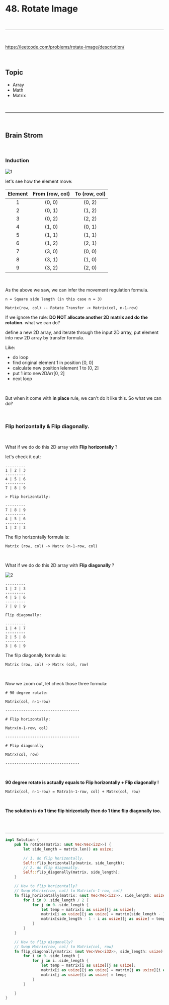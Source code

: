 # 48. Rotate Image

<br>

---

<br>

https://leetcode.com/problems/rotate-image/description/

<br>

## Topic

* Array
* Math
* Matrix

<br>

---

<br>

## Brain Strom

<br>

### Induction

![1](imgs/048_1.png)

let's see how the element move:

| Element |  From (row, col) | To (row, col)  |
|:---:|:---:|:---:|
| 1 | (0, 0) | (0, 2) |
| 2 | (0, 1) | (1, 2) |
| 3 | (0, 2) | (2, 2) |
| 4 | (1, 0) | (0, 1) |
| 5 | (1, 1) | (1, 1) |
| 6 | (1, 2) | (2, 1) |
| 7 | (3, 0) | (0, 0) |
| 8 | (3, 1) | (1, 0) |
| 9 | (3, 2) | (2, 0) |

<br>

As the above we saw, we can infer the movement regulation formula.

```
n = Square side length (in this case n = 3)

Matrix(row, col) -- Rotate Transfer -> Matrix(col, n-1-row) 
```

If we ignore the rule: __DO NOT allocate another 2D matrix and do the rotation.__ what we can do?

define a new 2D array, and iterate through the input 2D array, put element into new 2D array by transfer formula.

Like:

* do loop
* find original element 1 in position [0, 0]
* calculate new position lelement 1 to [0, 2]
* put 1 into new2DArr[0, 2]
* next loop

<br>

But when it come with __in place__ rule, we can't do it like this. So what we can do?

<br>

### Flip horizontally & Flip diagonally.

<br>

What if we do do this 2D array with __Flip horizontally__ ?

let's check it out:


```
---------
1 | 2 | 3
---------
4 | 5 | 6
---------
7 | 8 | 9

> Flip horizontally:

---------
7 | 8 | 9
---------
4 | 5 | 6
---------
1 | 2 | 3
```

The flip horizontally formula is:

```
Matrix (row, col) -> Matrx (n-1-row, col)
```

<br>


What if we do do this 2D array with __Flip diagonally__ ?

![2](imgs/048_2.jpg)

```
---------
1 | 2 | 3
---------
4 | 5 | 6
---------
7 | 8 | 9

Flip diagonally:

---------
1 | 4 | 7
---------
2 | 5 | 8
---------
3 | 6 | 9

```






The filp diagonally formula is:

```
Matrix (row, col) -> Matrx (col, row)
```

<br>

Now we zoom out, let check those three formula:

```
# 90 degree rotate:

Matrix(col, n-1-row) 

---------------------------------

# Flip horizontally:

Matrx(n-1-row, col)

---------------------------------

# Flip diagonally

Matrx(col, row)

---------------------------------
```

<br>

__90 degree rotate is actually equals to Flip horizontally + Flip diagonally !__

```
Matrix(col, n-1-row) = Matrx(n-1-row, col) + Matrx(col, row)
```

<br>

__The solution is do 1 time flip hirizontally then do 1 time flip diagonally too.__

<br>
<br>

---

```rust
impl Solution {
    pub fn rotate(matrix: &mut Vec<Vec<i32>>) {
        let side_length = matrix.len() as usize;

        // 1. do flip horizontally.
        Self::flip_horizontally(matrix, side_length);
        // 2. do flip diagonally.
        Self::flip_diagonally(matrix, side_length);
    }

    // How to flip horizontally?
    // Swap Matrix(row, col) to Matrix(n-1-row, col)
    fn flip_horizontally(matrix: &mut Vec<Vec<i32>>, side_length: usize) {
        for i in 0..side_length / 2 {
            for j in 0..side_length {
                let temp = matrix[i as usize][j as usize];
                matrix[i as usize][j as usize] = matrix[side_length - 1 - i as usize][j as usize];
                matrix[side_length - 1 - i as usize][j as usize] = temp;
            }
        }
    }

    // How to flip diagonally?
    // Swap Matrix(row, col) to Matrix(col, row)
    fn flip_diagonally(matrix: &mut Vec<Vec<i32>>, side_length: usize) {
        for i in 0..side_length {
            for j in i..side_length {
                let temp = matrix[i as usize][j as usize];
                matrix[i as usize][j as usize] = matrix[j as usize][i as usize];
                matrix[j as usize][i as usize] = temp;
            }
        }

    }
}
```

